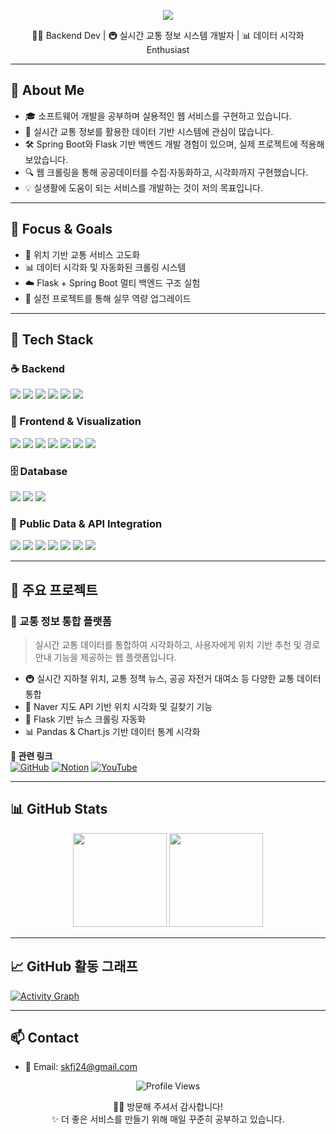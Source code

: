 <!-- 💫 헤더 배너: 따뜻한 톤 -->
<p align="center">
  <img src="https://capsule-render.vercel.app/api?type=waving&color=ffb4a2,ffdac1,ffe5d9&height=240&section=header&text=SEO%20SEONG%20IN&fontSize=40&fontAlignY=40&desc=백엔드%20웹%20개발자%20|%20실시간%20교통정보%20서비스%20제작&descAlignY=65&animation=fadeIn&fontColor=fff4e6&descColor=ffdcc4" />
</p>

<p align="center">
  🧑‍💻 Backend Dev | 🚇 실시간 교통 정보 시스템 개발자 | 📊 데이터 시각화 Enthusiast
</p>

---

## 💬 About Me

- 🎓 소프트웨어 개발을 공부하며 실용적인 웹 서비스를 구현하고 있습니다.
- 🚦 실시간 교통 정보를 활용한 데이터 기반 시스템에 관심이 많습니다.
- 🛠 Spring Boot와 Flask 기반 백엔드 개발 경험이 있으며, 실제 프로젝트에 적용해 보았습니다.
- 🔍 웹 크롤링을 통해 공공데이터를 수집·자동화하고, 시각화까지 구현했습니다.
- 💡 실생활에 도움이 되는 서비스를 개발하는 것이 저의 목표입니다.

---

## 🎯 Focus & Goals

- 📡 위치 기반 교통 서비스 고도화
- 📊 데이터 시각화 및 자동화된 크롤링 시스템
- ☁️ Flask + Spring Boot 멀티 백엔드 구조 실험
- 💪 실전 프로젝트를 통해 실무 역량 업그레이드

---

## 🧰 Tech Stack

### ☕ Backend
<p>
  <img src="https://img.shields.io/badge/Java-17-b47149?style=flat&logo=java&logoColor=white"/>
  <img src="https://img.shields.io/badge/Spring_Boot-3.0-a3bf72?style=flat&logo=springboot&logoColor=white"/>
  <img src="https://img.shields.io/badge/Python-3.9-daa25a?style=flat&logo=python&logoColor=white"/>
  <img src="https://img.shields.io/badge/Flask-Web-5c4033?style=flat&logo=flask&logoColor=white"/>
  <img src="https://img.shields.io/badge/REST_API-Designed-ea907a?style=flat"/>
  <img src="https://img.shields.io/badge/OAuth-Integrated-cb997e?style=flat"/>
</p>

### 🎨 Frontend & Visualization
<p>
  <img src="https://img.shields.io/badge/HTML5-E07A5F?style=flat&logo=html5&logoColor=white"/>
  <img src="https://img.shields.io/badge/CSS3-81B29A?style=flat&logo=css3&logoColor=white"/>
  <img src="https://img.shields.io/badge/JavaScript-ES6-F2CC8F?style=flat&logo=javascript&logoColor=black"/>
  <img src="https://img.shields.io/badge/Naver_Maps-API-B7B7A4?style=flat"/>
  <img src="https://img.shields.io/badge/Kakao_Map-API-F4A261?style=flat"/>
  <img src="https://img.shields.io/badge/Matplotlib-Chart-CDB4DB?style=flat"/>
  <img src="https://img.shields.io/badge/Plotly-Graph-DDBEA9?style=flat"/>
</p>

### 🗄️ Database
<p>
  <img src="https://img.shields.io/badge/MySQL-8.0-9A8C98?style=flat&logo=mysql&logoColor=white"/>
  <img src="https://img.shields.io/badge/JDBC-Connector-BC6C25?style=flat"/>
  <img src="https://img.shields.io/badge/PyMySQL-Driver-CFC0A7?style=flat"/>
</p>

### 🔗 Public Data & API Integration
<p>
  <img src="https://img.shields.io/badge/Seoul_Bus_API-Active-D88C9A?style=flat"/>
  <img src="https://img.shields.io/badge/Seoul_Subway_API-Active-E5989B?style=flat"/>
  <img src="https://img.shields.io/badge/Dareungi_Bike_API-Active-F6BD60?style=flat"/>
  <img src="https://img.shields.io/badge/Parking_API-Active-F7A072?style=flat"/>
  <img src="https://img.shields.io/badge/ITS_API-Active-B5838D?style=flat"/>
  <img src="https://img.shields.io/badge/KMA_Weather_API-Active-E0A899?style=flat"/>
  <img src="https://img.shields.io/badge/RSS_News-Parser-DEB887?style=flat"/>
</p>

---

## 🚀 주요 프로젝트

### 🧭 교통 정보 통합 플랫폼

> 실시간 교통 데이터를 통합하여 시각화하고, 사용자에게 위치 기반 추천 및 경로 안내 기능을 제공하는 웹 플랫폼입니다.

- 🚇 실시간 지하철 위치, 교통 정책 뉴스, 공공 자전거 대여소 등 다양한 교통 데이터 통합
- 📍 Naver 지도 API 기반 위치 시각화 및 길찾기 기능
- 🔄 Flask 기반 뉴스 크롤링 자동화
- 📊 Pandas & Chart.js 기반 데이터 통계 시각화

**🔗 관련 링크**  
[![GitHub](https://img.shields.io/badge/GitHub-Repo-4e342e?logo=github&logoColor=white)](https://github.com/Hoooouuuuu/trafficRoad)
[![Notion](https://img.shields.io/badge/Notion-문서-8d6e63?logo=notion&logoColor=white)](https://your-notion-link.com)
[![YouTube](https://img.shields.io/badge/YouTube-시연영상-d2691e?logo=youtube&logoColor=white)](https://your-youtube-demo-link.com)

---

## 📊 GitHub Stats

<p align="center">
  <img src="https://github-readme-stats.vercel.app/api?username=noah-escape&show_icons=true&theme=gruvbox_light" height="150"/>
  <img src="https://github-readme-stats.vercel.app/api/top-langs/?username=noah-escape&layout=compact&theme=gruvbox_light" height="150"/>
</p>

---

## 📈 GitHub 활동 그래프

[![Activity Graph](https://github-readme-activity-graph.vercel.app/graph?username=noah-escape&theme=gruvbox_light)](https://github.com/ashutosh00710/github-readme-activity-graph)

---

## 📫 Contact

- 📧 Email: [skfj24@gmail.com](mailto:skfj24@gmail.com)

<p align="center">
  <img src="https://komarev.com/ghpvc/?username=noah-escape&style=flat-square&color=ffb4a2" alt="Profile Views" />
</p>

<p align="center">
  🙇‍♂️ 방문해 주셔서 감사합니다!<br>
  ✨ 더 좋은 서비스를 만들기 위해 매일 꾸준히 공부하고 있습니다.
</p>
